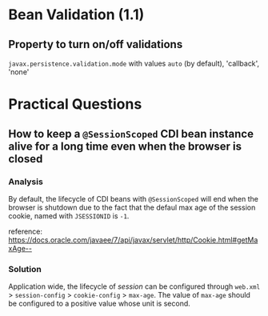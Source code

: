 # Bean Validation (1.1)
## Property to turn on/off validations
`javax.persistence.validation.mode` with values `auto` (by default), 'callback', 'none'

# Practical Questions
## How to keep a `@SessionScoped` CDI bean instance alive for a long time even when the browser is closed
### Analysis
By default, the lifecycle of CDI beans with `@SessionScoped` will end when the browser is shutdown due to the fact that the defaul max age of the session cookie, named with `JSESSIONID` is `-1`.

reference: https://docs.oracle.com/javaee/7/api/javax/servlet/http/Cookie.html#getMaxAge--

### Solution
Application wide, the lifecycle of *session* can be configured through `web.xml` > `session-config` > `cookie-config` > `max-age`. The value of `max-age` should be configured to a positive value whose unit is second.

